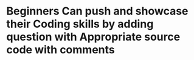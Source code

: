 # Beginners Can push and showcase their Coding skills by adding question with Appropriate source code with comments
